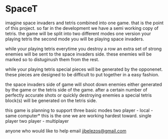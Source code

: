 # SpaceT
imagine space invaders and tetris combined into one game.
that is the point of this project.
so far in the development we have a semi working copy of tetris.
the game will be split into two different modes one version your playing tetris
the second mode you will be playing space invaders.


while your playing tetris everytime you destroy a row 
an extra set of strong enemies will be sent to the space invaders side. 
these enemies will be marked so to distuginush them from the rest. 

while your playing tetris special pieces will be generated by the opponenet.
these pieces are designed to be difficult to put together in a easy fashion.

the space invaders side of game will shoot down enemies either generated by the game or
the tetris side of the game. 
after a certain number of perfectly accurate shots or quickly destroying enemies
a special tetris block(s) will be generated on the tetris side.

this game is planning to support three basic modes
two player - local - same computer* this is the one we are working hardest toward.
single player 
two player - multiplayer 

anyone who would like to help  email jjbelezos@gmail.com
